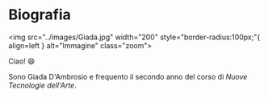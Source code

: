 # **Biografia** 
<img src="../images/Giada.jpg" width="200" style="border-radius:100px;"{ align=left } alt="Immagine" class="zoom">
<style>
.zoom {
  transition: transform 0.3s ease;
}

.zoom:hover {
  transform: scale(1.2);
}
</style>
Ciao! :smile:

Sono Giada D'Ambrosio e frequento il secondo anno del corso di _Nuove Tecnologie dell'Arte_.


